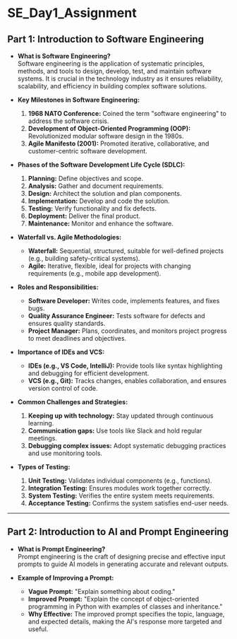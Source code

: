 # SE_Day1_Assignment

## Part 1: Introduction to Software Engineering

+ **What is Software Engineering?**  
  Software engineering is the application of systematic principles, methods, and tools to design, develop, test, and maintain software systems. It is crucial in the technology industry as it ensures reliability, scalability, and efficiency in building complex software solutions.

+ **Key Milestones in Software Engineering:**  
  1. **1968 NATO Conference:** Coined the term "software engineering" to address the software crisis.  
  2. **Development of Object-Oriented Programming (OOP):** Revolutionized modular software design in the 1980s.  
  3. **Agile Manifesto (2001):** Promoted iterative, collaborative, and customer-centric software development.

+ **Phases of the Software Development Life Cycle (SDLC):**  
  1. **Planning:** Define objectives and scope.  
  2. **Analysis:** Gather and document requirements.  
  3. **Design:** Architect the solution and plan components.  
  4. **Implementation:** Develop and code the solution.  
  5. **Testing:** Verify functionality and fix defects.  
  6. **Deployment:** Deliver the final product.  
  7. **Maintenance:** Monitor and enhance the software.

+ **Waterfall vs. Agile Methodologies:**  
  - **Waterfall:** Sequential, structured, suitable for well-defined projects (e.g., building safety-critical systems).  
  - **Agile:** Iterative, flexible, ideal for projects with changing requirements (e.g., mobile app development).  

+ **Roles and Responsibilities:**  
  - **Software Developer:** Writes code, implements features, and fixes bugs.  
  - **Quality Assurance Engineer:** Tests software for defects and ensures quality standards.  
  - **Project Manager:** Plans, coordinates, and monitors project progress to meet deadlines and objectives.

+ **Importance of IDEs and VCS:**  
  - **IDEs (e.g., VS Code, IntelliJ):** Provide tools like syntax highlighting and debugging for efficient development.  
  - **VCS (e.g., Git):** Tracks changes, enables collaboration, and ensures version control of code.

+ **Common Challenges and Strategies:**  
  1. **Keeping up with technology:** Stay updated through continuous learning.  
  2. **Communication gaps:** Use tools like Slack and hold regular meetings.  
  3. **Debugging complex issues:** Adopt systematic debugging practices and use monitoring tools.

+ **Types of Testing:**  
  1. **Unit Testing:** Validates individual components (e.g., functions).  
  2. **Integration Testing:** Ensures modules work together correctly.  
  3. **System Testing:** Verifies the entire system meets requirements.  
  4. **Acceptance Testing:** Confirms the system satisfies end-user needs.

---

## Part 2: Introduction to AI and Prompt Engineering

+ **What is Prompt Engineering?**  
  Prompt engineering is the craft of designing precise and effective input prompts to guide AI models in generating accurate and relevant outputs.

+ **Example of Improving a Prompt:**  
  - **Vague Prompt:** "Explain something about coding."  
  - **Improved Prompt:** "Explain the concept of object-oriented programming in Python with examples of classes and inheritance."  
  - **Why Effective:** The improved prompt specifies the topic, language, and expected details, making the AI's response more targeted and useful.
